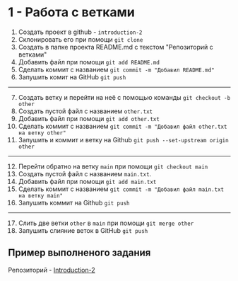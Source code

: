 # 1 - Работа с ветками

1. Создать проект в github - `introduction-2`
2. Склонировать его при помощи `git clone`
3. Создать в папке проекта README.md c текстом "Репозиторий с ветками"
4. Добавить файл при помощи `git add README.md`
5. Сделать коммит с названием `git commit -m "Добавил README.md"`
6. Запушить комит на GitHub `git push`
---
7. Создать ветку и перейти на неё с помощью команды `git checkout -b other`
8. Создать пустой файл с названием `other.txt`
9. Добавить файл при помощи `git add other.txt`
10. Сделать коммит с названием `git commit -m "Добавил файл other.txt на ветку other"`
11. Запушить и коммит и ветку на Github `git push --set-upstream origin other`
---
12. Перейти обратно на ветку `main` при помощи `git checkout main`
13. Создать пустой файл с названием `main.txt`.
14. Добавить файл при помощи `git add main.txt`
15. Сделать коммит с названием `git commit -m "Добавил файл main.txt на ветку main"`
16. Запушить коммит на Github `git push`
---
17. Слить две ветки `other` в `main` при помощи `git merge other`
18. Запушить слияние веток в GitHub `git push`



## Пример выполненого задания

Репозиторий - [Introduction-2](https://github.com/TheHexReader/introduction-2)